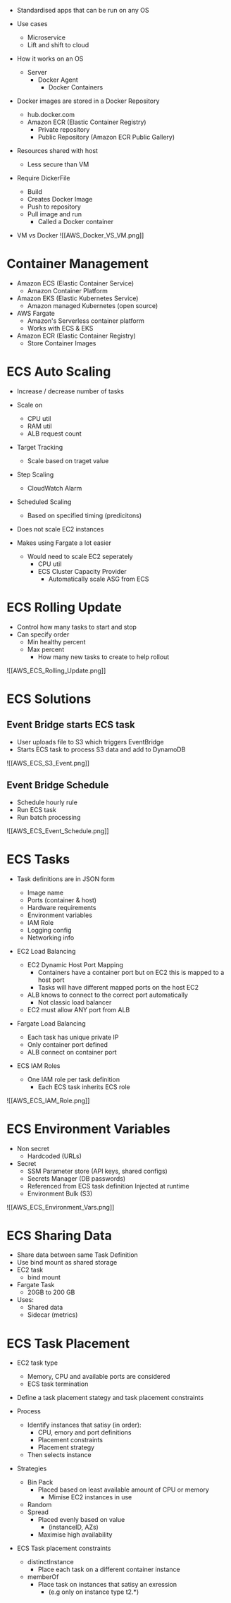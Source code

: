 - Standardised apps that can be run on any OS
- Use cases
	- Microservice
	- Lift and shift to cloud
- How it works on an OS
	- Server
		- Docker Agent
			- Docker Containers

- Docker images are stored in a Docker Repository
	- hub.docker.com
	- Amazon ECR (Elastic Container Registry)
		- Private repository
		- Public Repository (Amazon ECR Public Gallery)

- Resources shared with host
	- Less secure than VM
- Require DickerFile
	- Build
	- Creates Docker Image
	- Push to repository
	- Pull image and run
		- Called a Docker container

- VM vs Docker
![[AWS_Docker_VS_VM.png]]

# Container Management

- Amazon ECS (Elastic Container Service)
	- Amazon Container Platform
- Amazon EKS (Elastic Kubernetes Service)
	- Amazon managed Kubernetes (open source)
- AWS Fargate
	- Amazon's Serverless container platform
	- Works with ECS & EKS
- Amazon ECR (Elastic Container Registry)
	- Store Container Images

# ECS Auto Scaling

- Increase / decrease number of tasks
- Scale on
	- CPU util
	- RAM util
	- ALB request count

- Target Tracking
	- Scale based on traget value
- Step Scaling
	- CloudWatch Alarm
- Scheduled Scaling
	- Based on specified timing (predicitons)

- Does not scale EC2 instances
- Makes using Fargate a lot easier
	- Would need to scale EC2 seperately
		- CPU util
		- ECS Cluster Capacity Provider
			- Automatically scale ASG from ECS

# ECS Rolling Update

- Control how many tasks to start and stop
- Can specify order
	- Min healthy percent
	- Max percent
		- How many new tasks to create to help rollout

![[AWS_ECS_Rolling_Update.png]]


# ECS Solutions

## Event Bridge starts ECS task

- User uploads file to S3 which triggers EventBridge
- Starts ECS task to process S3 data and add to DynamoDB

![[AWS_ECS_S3_Event.png]]

## Event Bridge Schedule

- Schedule hourly rule
- Run ECS task
- Run batch processing

![[AWS_ECS_Event_Schedule.png]]

# ECS Tasks

- Task definitions are in JSON form
	- Image name
	- Ports (container & host)
	- Hardware requirements
	- Environment variables
	- IAM Role
	- Logging config
	- Networking info

- EC2 Load Balancing
	- EC2 Dynamic Host Port Mapping
		- Containers have a container port but on EC2 this is mapped to a host port
		- Tasks will have different mapped ports on the host EC2
	- ALB knows to connect to the correct port automatically
		- Not classic load balancer
	- EC2 must allow ANY port from ALB

- Fargate Load Balancing
	- Each task has unique private IP
	- Only container port defined
	- ALB connect on container port

- ECS IAM Roles
	- One IAM role per task definition
		- Each ECS task inherits ECS role

![[AWS_ECS_IAM_Role.png]]

# ECS Environment Variables

- Non secret
	- Hardcoded (URLs)
- Secret
	- SSM Parameter store (API keys, shared configs)
	- Secrets Manager (DB passwords)
	- Referenced from ECS task definition Injected at runtime
	- Environment Bulk (S3)

![[AWS_ECS_Environment_Vars.png]]

# ECS Sharing Data

- Share data between same Task Definition
- Use bind mount as shared storage
- EC2 task
	- bind mount
- Fargate Task
	- 20GB to 200 GB
- Uses:
	- Shared data
	- Sidecar (metrics)


# ECS Task Placement

- EC2 task type
	- Memory, CPU and available ports are considered
	- ECS task termination
- Define a task placement stategy and task placement constraints

 - Process
	 - Identify instances that satisy (in order):
		 - CPU, emory and port definitions
		 - Placement constraints
		 - Placement strategy
	 - Then selects instance

- Strategies
	- Bin Pack
		- Placed based on least available amount of CPU or memory
			- Mimise EC2 instances in use
	- Random
	- Spread
		- Placed evenly based on value
			- (instanceID, AZs)
		- Maximise high availability

- ECS Task placement constraints
	- distinctInstance
		- Place each task on a different container instance
	- memberOf
		- Place task on instances that satisy an exression
			- (e.g only on instance type t2.*)

